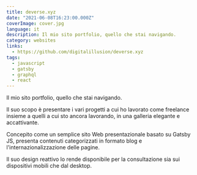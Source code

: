 ```yaml
---
title: deverse.xyz
date: "2021-06-08T16:23:00.000Z"
coverImage: cover.jpg
language: it
description: Il mio sito portfolio, quello che stai navigando.
category: websites
links:
  - https://github.com/digitalillusion/deverse.xyz
tags:
  - javascript
  - gatsby
  - graphql
  - react
---
```


Il mio sito portfolio, quello che stai navigando.

Il suo scopo è presentare i vari progetti a cui ho lavorato come freelance insieme a quelli a cui sto ancora lavorando, in una galleria elegante e accattivante.

Concepito come un semplice sito Web presentazionale basato su Gatsby JS, presenta contenuti categorizzati in formato blog e l'internazionalizzazione delle pagine.

Il suo design reattivo lo rende disponibile per la consultazione sia sui dispositivi mobili che dal desktop.